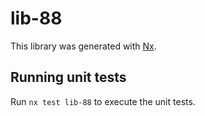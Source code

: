 # lib-88

This library was generated with [Nx](https://nx.dev).

## Running unit tests

Run `nx test lib-88` to execute the unit tests.
